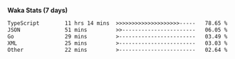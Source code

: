 
<b>Waka Stats (7 days)</b>

<!--START_SECTION:waka-->

```txt
TypeScript        11 hrs 14 mins  >>>>>>>>>>>>>>>>>>>>-----   78.65 %
JSON              51 mins         >>-----------------------   06.05 %
Go                29 mins         >------------------------   03.49 %
XML               25 mins         >------------------------   03.03 %
Other             22 mins         >------------------------   02.64 %
```

<!--END_SECTION:waka-->
